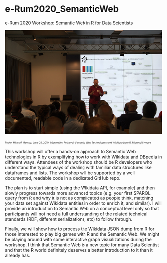 # e-Rum2020_SemanticWeb
e-Rum 2020 Workshop: Semantic Web in R for Data Scientists

![](_img/eRum2020.png)

<span style="font-size:55%;">Photo: MilanoR Meetup, June 25, 2019: <i>Information Retrieval: Semantic Web Technologies and Wikidata from R</i>, Microsoft House</span>


This workshop will offer a hands-on approach to Semantic Web technologies in R by exemplifying how to work with Wikidata and DBpedia in different ways. Attendees of the workshop should be R developers who understand the typical ways of dealing with familiar data structures like dataframes and lists. The workshop will be supported by a well documented, readable code in a dedicated GitHub repo. 

The plan is to start simple (using the WIkidata API, for example) and then slowly progress towards more advanced topics (e.g. your first SPARQL query from R and why it is not as complicated as people think, matching your data set against Wikidata entities in order to enrich it, and similar). I will provide an introduction to Semantic Web on a conceptual level only so that participants will not need a full understanding of the related technical standards (RDF, different serializations, etc) to follow through. 

Finally, we will show how to process the Wikidata JSON dump from R for those interested to play big games with R and the Semantic Web. We might be playing around with some interactive graph visualizations during the workshop. I think that Semantic Web is a new topic for many Data Scientist and that the R world definitely deserves a better introduction to it than it already has. 
